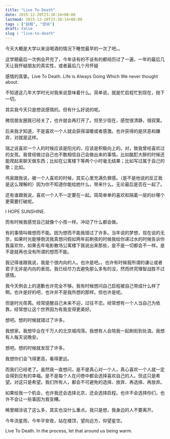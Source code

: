 ```yaml
---
title: "Live To Death"
date: 2015-12-20T23:38:14+08:00
lastmod: 2015-12-20T23:38:14+08:00
tags : ["启程", "空间"]
draft: false
slug : "live-to-death"
---
```


今天大概是大学以来没喝酒的情况下睡觉最早的一次了吧。。

这学期最后一次例会开完了，今年该有的不该有的都经历过了一遍，一年的最后几天让我怀疑朋友的真实性，或者最后几个月怀疑

感情的真挚。Live To Death. Life is Always Going Which We never thought about.

不知道这几年大学时光对我来说意味着什么。简单说，就是忙启程忙到现在，抛下一切。

其实我今天只是想说感情的。但有什么好说的呢。

微信朋友圈我已经关了，也许就会再打开了。但至少现在，感觉很清静，很寂寞。

后来我才知道，不是喜欢一个人就会获得温暖或者感激。也许获得的是厌恶和嫌弃，对就是这样。

瑞之说喜欢一个人的时候应该是阳光的，应该是积极向上的。对，致我曾经喜欢过的女孩。我曾经做过自己也不敢相信自己会做出来的事情。比如酩酊大醉的时候还能爬起来聊天做东西；比如在公寓楼下等两个小时毫无结果；比如写过属于自己的歌；比如。

伟泉跟我说，被一个人喜欢的时候，其实心里充满负罪感。（是不是他说的反正我是这么理解的）因为你不知道你能给她什么，带来什么。无论最后是否在一起了。

还有谁跟我说，喜欢一个人不一定要在一起。简简单单的喜欢和隔着一层的纱哪个更需要打破呢。

I HOPE SUNSHINE.

而有时候我感觉自己就像个小孩一样。冲动了什么都会做。

有的事情叫做想而不能。因为想而不能我错过了许多。当年说的梦想，现在说的无奈，如果时光能够倒流我真想问假如两年前刷夜的时候我给你递过水的时候告诉你我喜欢你，如果去年电影散场公寓楼下我说出来那些，是不是一切都会不一样。是不是就再也没有所谓的想而不能。

我记得谁跟我说，我是个很内向的人。也许是吧。。也许有时候我所谓的谦让或者君子无非是内向的表现。我已经尽力去避免那么多有的没，然而终究理智战胜不过感情。

我今天例会上的道歉也许完全不够。我有时候想问自己启程被自己带成什么样了啊。也许是好的吧，也许并不是我所想的那样。但也许是呢。

但是时光荏苒。经常提醒自己未来不迎，过往不恋。经常想有一个人当自己为依靠。经常想让这个世界因为有我变得更美好。

想吧。想的时候就错过了许多。

我想家。我想毕业在千万人的北京城闯荡。我想有人会陪我一起刷街到处浪。我想有人每天说晚安。

想吧。想的时候就发现了许多。

我想你们会飞得更高，看得更远。

而我们已经老了。虽然我一直想问，是不是真心对一个人，真心喜欢一个人就一定会得到应有的幸福。是不是每个人在问卷中都会选择喜欢自己的人。但这只是希望。对这只是希望。我们所有人，都会不可避免的选择、放弃、再选择、再放弃。

如果给我一个机会，也许我还会选择北京，还会选择启程。也许不会选择你们，也许不会让一些事因为我变糟。

稀里糊涂说了这么多，其实也没什么重点。我只是想，我身边的人不要离开。

今年流星雨，今年平安夜，站在楼顶，望向远方，仰望星空。

Live To Death. In the process, let that around us being warm.